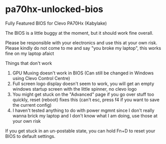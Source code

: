 # pa70hx-unlocked-bios
Fully Featured BIOS for Clevo PA70Hx (Kabylake)

The BIOS is a little buggy at the moment, but it should work fine overall.

Please be responsible with your electronics and use this at your own risk. Please kindly do not come to me and say "you broke my laptop", this works fine on my laptop afaict

Things that don't work
1. GPU Muxing doesn't work in BIOS (Can still be changed in Windows using Clevo Control Centre)
2. Full screen logo display doesn't seem to work, you will get an empty windows startup screen with the little spinner, no clevo logo
3. You might get stuck on the "Advanced" page if you go over stuff too quickly, reset (reboot) fixes this (can't esc, press f4 if you want to save the current config)
4. I haven't tested anything to do with power mgmnt since I don't really wanna brick my laptop and I don't know what I am doing, use those at your own risk

If you get stuck in an un-postable state, you can hold Fn+D to reset your BIOS to default settings.
